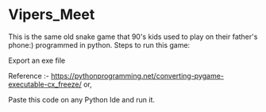 # Vipers_Meet
This is the same old snake game that 90's kids used to play on their father's phone:) programmed in python.
Steps to run this game:

Export an exe file

Reference :- https://pythonprogramming.net/converting-pygame-executable-cx_freeze/
or,

Paste this code on any Python Ide and run it.
